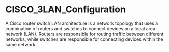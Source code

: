 # CISCO_3LAN_Configuration
A Cisco router switch LAN architecture is a network topology that uses a combination of routers and switches to connect devices on a local area network (LAN). Routers are responsible for routing traffic between different networks, while switches are responsible for connecting devices within the same network.
